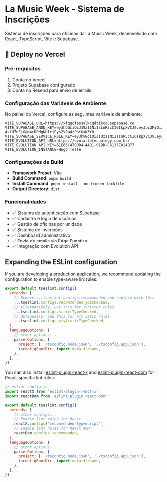 # La Music Week - Sistema de Inscrições

Sistema de inscrições para oficinas da La Music Week, desenvolvido com React, TypeScript, Vite e Supabase.

## 🚀 Deploy no Vercel

### Pré-requisitos
1. Conta no Vercel
2. Projeto Supabase configurado
3. Conta no Resend para envio de emails

### Configuração das Variáveis de Ambiente

No painel do Vercel, configure as seguintes variáveis de ambiente:

```
VITE_SUPABASE_URL=https://xfqgcfeoswlkcgdtikco.supabase.co
VITE_SUPABASE_ANON_KEY=eyJhbGciOiJIUzI1NiIsInR5cCI6IkpXVCJ9.eyJpc3MiOiJzdXBhYmFzZSIsInJlZiI6InhmcWdjZmVvc3dsa2NnZHRpa2NvIiwicm9sZSI6ImFub24iLCJpYXQiOjE3NTA1NTUzNjMsImV4cCI6MjA2NjEzMTM2M30.eu-4s7H7nFjGqN4rDPMqNHIrjFys2V9u4zPotH8W3Y0
VITE_SUPABASE_SERVICE_ROLE_KEY=eyJhbGciOiJIUzI1NiIsInR5cCI6IkpXVCJ9.eyJpc3MiOiJzdXBhYmFzZSIsInJlZiI6InhmcWdjZmVvc3dsa2NnZHRpa2NvIiwicm9sZSI6InNlcnZpY2Vfcm9sZSIsImlhdCI6MTc1MDU1NTM2MywiZXhwIjoyMDY2MTMxMzYzfQ.zSlz36DiKkMjAyiaJYPeIUpispPd2emykGxD07bP3WI
VITE_EVOLUTION_API_URL=https://evola.latecnology.com.br/
VITE_EVOLUTION_API_KEY=61E65C47B0D4-44D1-919D-C6137E824D77
VITE_EVOLUTION_INSTANCE=Hugo Teste
```

### Configurações de Build

- **Framework Preset**: Vite
- **Build Command**: `pnpm build`
- **Install Command**: `pnpm install --no-frozen-lockfile`
- **Output Directory**: `dist`

### Funcionalidades

- ✅ Sistema de autenticação com Supabase
- ✅ Cadastro e login de usuários
- ✅ Gestão de oficinas por unidade
- ✅ Sistema de inscrições
- ✅ Dashboard administrativo
- ✅ Envio de emails via Edge Function
- ✅ Integração com Evolution API

## Expanding the ESLint configuration

If you are developing a production application, we recommend updating the configuration to enable type-aware lint rules:

```js
export default tseslint.config({
  extends: [
    // Remove ...tseslint.configs.recommended and replace with this
    ...tseslint.configs.recommendedTypeChecked,
    // Alternatively, use this for stricter rules
    ...tseslint.configs.strictTypeChecked,
    // Optionally, add this for stylistic rules
    ...tseslint.configs.stylisticTypeChecked,
  ],
  languageOptions: {
    // other options...
    parserOptions: {
      project: ['./tsconfig.node.json', './tsconfig.app.json'],
      tsconfigRootDir: import.meta.dirname,
    },
  },
})
```

You can also install [eslint-plugin-react-x](https://github.com/Rel1cx/eslint-react/tree/main/packages/plugins/eslint-plugin-react-x) and [eslint-plugin-react-dom](https://github.com/Rel1cx/eslint-react/tree/main/packages/plugins/eslint-plugin-react-dom) for React-specific lint rules:

```js
// eslint.config.js
import reactX from 'eslint-plugin-react-x'
import reactDom from 'eslint-plugin-react-dom'

export default tseslint.config({
  extends: [
    // other configs...
    // Enable lint rules for React
    reactX.configs['recommended-typescript'],
    // Enable lint rules for React DOM
    reactDom.configs.recommended,
  ],
  languageOptions: {
    // other options...
    parserOptions: {
      project: ['./tsconfig.node.json', './tsconfig.app.json'],
      tsconfigRootDir: import.meta.dirname,
    },
  },
})
```
